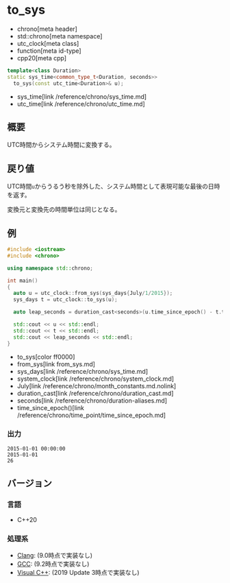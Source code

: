 # to_sys
* chrono[meta header]
* std::chrono[meta namespace]
* utc_clock[meta class]
* function[meta id-type]
* cpp20[meta cpp]

```cpp
template<class Duration>
static sys_time<common_type_t<Duration, seconds>>
  to_sys(const utc_time<Duration>& u);
```
* sys_time[link /reference/chrono/sys_time.md]
* utc_time[link /reference/chrono/utc_time.md]

## 概要
UTC時間からシステム時間に変換する。


## 戻り値
UTC時間`u`からうるう秒を除外した、システム時間として表現可能な最後の日時を返す。

変換元と変換先の時間単位は同じとなる。


## 例
```cpp example
#include <iostream>
#include <chrono>

using namespace std::chrono;

int main()
{
  auto u = utc_clock::from_sys(sys_days{July/1/2015});
  sys_days t = utc_clock::to_sys(u);

  auto leap_seconds = duration_cast<seconds>(u.time_since_epoch() - t.time_since_epoch());

  std::cout << u << std::endl;
  std::cout << t << std::endl;
  std::cout << leap_seconds << std::endl;
}
```
* to_sys[color ff0000]
* from_sys[link from_sys.md]
* sys_days[link /reference/chrono/sys_time.md]
* system_clock[link /reference/chrono/system_clock.md]
* July[link /reference/chrono/month_constants.md.nolink]
* duration_cast[link /reference/chrono/duration_cast.md]
* seconds[link /reference/chrono/duration-aliases.md]
* time_since_epoch()[link /reference/chrono/time_point/time_since_epoch.md]

### 出力
```
2015-01-01 00:00:00
2015-01-01
26
```

## バージョン
### 言語
- C++20

### 処理系
- [Clang](/implementation.md#clang): (9.0時点で実装なし)
- [GCC](/implementation.md#gcc): (9.2時点で実装なし)
- [Visual C++](/implementation.md#visual_cpp): (2019 Update 3時点で実装なし)
